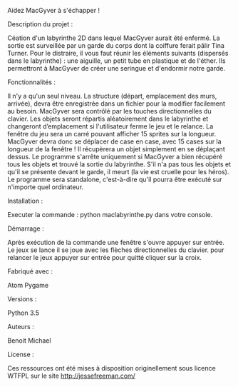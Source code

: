 Aidez MacGyver à s'échapper !

Description du projet :

Céation d'un labyrinthe 2D dans lequel MacGyver aurait été enfermé. La sortie est
surveillée par un garde du corps dont la coiffure ferait pâlir Tina Turner.
Pour le distraire, il vous faut réunir les éléments suivants
(dispersés dans le labyrinthe) : une aiguille,
un petit tube en plastique et de l'éther.
Ils permettront à MacGyver de créer une seringue et d'endormir notre garde.

Fonctionnalités :

Il n'y a qu'un seul niveau. La structure (départ, emplacement des murs, arrivée), devra être enregistrée dans un fichier pour la modifier facilement au besoin.
MacGyver sera contrôlé par les touches directionnelles du clavier.
Les objets seront répartis aléatoirement dans le labyrinthe et changeront d’emplacement si l'utilisateur ferme le jeu et le relance.
La fenêtre du jeu sera un carré pouvant afficher 15 sprites sur la longueur.
MacGyver devra donc se déplacer de case en case, avec 15 cases sur la longueur de la fenêtre !
Il récupèrera un objet simplement en se déplaçant dessus.
Le programme s'arrête uniquement si MacGyver a bien récupéré tous les objets et trouvé la sortie du labyrinthe. S'il n'a pas tous les objets et qu'il se présente devant le garde, il meurt (la vie est cruelle pour les héros).
Le programme sera standalone, c'est-à-dire qu'il pourra être exécuté sur n'importe quel ordinateur.

Installation :

Executer la commande : python maclabyrinthe.py  dans votre console.

Démarrage :

Après exécution de la commande une fenêtre s'ouvre appuyer sur entrée.
Le jeux se lance il se joue avec les flèches directionnelles du clavier.
pour relancer le jeux appuyer sur entrée pour quitté cliquer sur la croix.

 Fabriqué avec :

Atom
Pygame

Versions :

Python 3.5

Auteurs :

Benoit Michael

License :

Ces ressources ont été mises à disposition originellement sous licence WTFPL sur le site http://jessefreeman.com/
